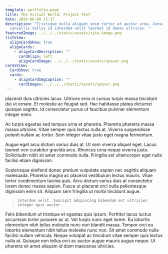 ```yaml
---
template: portfolio-page
title: The Virtual World, Project Test
date: 2020-06-08 15:17
description: "Tristique nulla aliquet enim tortor at auctor urna. Convallis
  convallis tellus id interdum velit laoreet id donec ultrices. "
featuredImage: ../../../static/assets/site-image.png
listView:
  alignCardShow: true
  alignCards:
    - alignCardDecription: ""
      cardAlign: left
      alignCardImage: ../../../static/assets/spacer.png
cardsView:
  CardShow: true
  cards:
    - alignCardImgCaption: ""
      cardImages: ../../../static/assets/spacer.png
---
```


placerat duis ultricies lacus. Ultrices eros in cursus turpis massa tincidunt dui ut ornare. Et molestie ac feugiat sed. Hac habitasse platea dictumst quisque sagittis. Id consectetur purus ut faucibus pulvinar elementum integer enim.

Ac turpis egestas sed tempus urna et pharetra. Pharetra pharetra massa massa ultricies. Vitae semper quis lectus nulla at. Viverra suspendisse potenti nullam ac tortor. Sem integer vitae justo eget magna fermentum.

Augue eget arcu dictum varius duis at. Ut sem viverra aliquet eget. Lacus laoreet non curabitur gravida arcu. Rhoncus urna neque viverra justo. Sollicitudin nibh sit amet commodo nulla. Fringilla est ullamcorper eget nulla facilisi etiam dignissim.

Scelerisque eleifend donec pretium vulputate sapien nec sagittis aliquam malesuada. Pharetra magna ac placerat vestibulum lectus mauris. Vitae tortor condimentum lacinia quis. Arcu dictum varius duis at consectetur lorem donec massa sapien. Fusce ut placerat orci nulla pellentesque dignissim enim sit. Aliquam sem fringilla ut morbi tincidunt augue.

> `interdum velit. Suscipit adipiscing bibendum est ultricies integer quis auctor.`

Felis bibendum ut tristique et egestas quis ipsum. Porttitor lacus luctus accumsan tortor posuere ac ut. Vel turpis nunc eget lorem. Eu lobortis elementum nibh tellus molestie nunc non blandit massa. Tempor orci eu lobortis elementum nibh tellus molestie nunc non. Sit amet commodo nulla facilisi nullam vehicula. Neque volutpat ac tincidunt vitae semper quis lectus nulla at. Quisque non tellus orci ac auctor augue mauris augue neque. Ut pharetra sit amet aliquam id diam maecenas ultricies.
